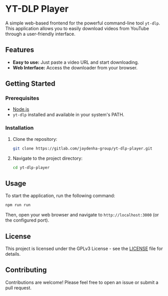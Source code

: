 # YT-DLP Player

A simple web-based frontend for the powerful command-line tool `yt-dlp`. This application allows you to easily download videos from YouTube through a user-friendly interface.

## Features

*   **Easy to use:** Just paste a video URL and start downloading.
*   **Web Interface:** Access the downloader from your browser.

## Getting Started

### Prerequisites

*   [Node.js](https://nodejs.org/)
*   `yt-dlp` installed and available in your system's PATH.

### Installation

1.  Clone the repository:
    ```bash
    git clone https://gitlab.com/jaydenha-group/yt-dlp-player.git
    ```
2.  Navigate to the project directory:
    ```bash
    cd yt-dlp-player
    ```

## Usage

To start the application, run the following command:

```bash
npm run run
```

Then, open your web browser and navigate to `http://localhost:3000` (or the configured port).

## License

This project is licensed under the GPLv3 License - see the [LICENSE](LICENSE) file for details.

## Contributing

Contributions are welcome! Please feel free to open an issue or submit a pull request.
